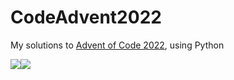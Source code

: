 # CodeAdvent2022

My solutions to [Advent of Code 2022](https://adventofcode.com/2022), using Python

![](https://img.shields.io/badge/day%20📅-8-blue)![](https://img.shields.io/badge/stars%20⭐-14-yellow)